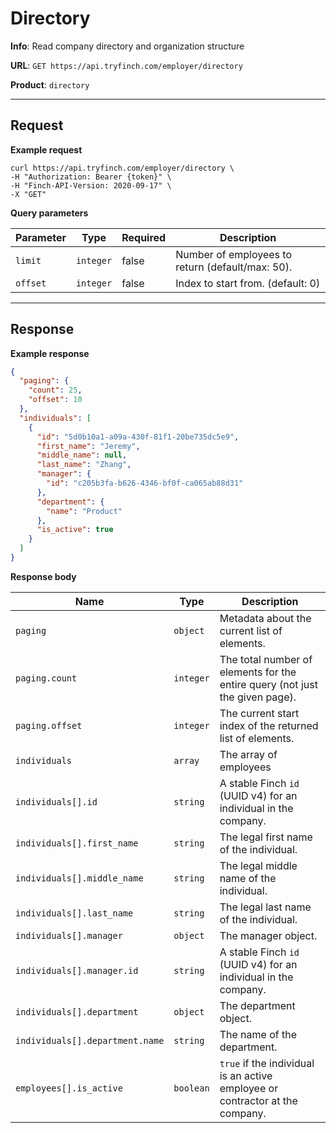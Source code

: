 # Directory

**Info**: Read company directory and organization structure

**URL**: `GET https://api.tryfinch.com/employer/directory`

**Product**: `directory`

***

## Request

**Example request**

```shell
curl https://api.tryfinch.com/employer/directory \
-H "Authorization: Bearer {token}" \
-H "Finch-API-Version: 2020-09-17" \
-X "GET"
```

**Query parameters**

Parameter | Type | Required | Description
----------|------|----------|------------
`limit` | `integer` | false | Number of employees to return (default/max: 50).
`offset` | `integer` | false | Index to start from. (default: 0)

***

## Response

**Example response**

```json
{
  "paging": {
    "count": 25,
    "offset": 10
  },
  "individuals": [
    {
      "id": "5d0b10a1-a09a-430f-81f1-20be735dc5e9",
      "first_name": "Jeremy",
      "middle_name": null,
      "last_name": "Zhang",
      "manager": {
        "id": "c205b3fa-b626-4346-bf0f-ca065ab88d31"
      },
      "department": {
        "name": "Product"
      },
      "is_active": true
    }
  ]
}
```

**Response body**

Name | Type | Description
-----|------|-------------
`paging` | `object` | Metadata about the current list of elements.
`paging.count` | `integer` | The total number of elements for the entire query (not just the given page).
`paging.offset` | `integer` | The current start index of the returned list of elements.
`individuals` | `array` | The array of employees
`individuals[].id` | `string` | A stable Finch `id` (UUID v4) for an individual in the company.
`individuals[].first_name` | `string` | The legal first name of the individual.
`individuals[].middle_name` | `string` | The legal middle name of the individual.
`individuals[].last_name` | `string` | The legal last name of the individual.
`individuals[].manager` | `object` | The manager object.
`individuals[].manager.id` | `string` | A stable Finch `id` (UUID v4) for an individual in the company.
`individuals[].department` | `object` | The department object.
`individuals[].department.name` | `string` | The name of the department.
`employees[].is_active` | `boolean` | `true` if the individual is an active employee or contractor at the company.